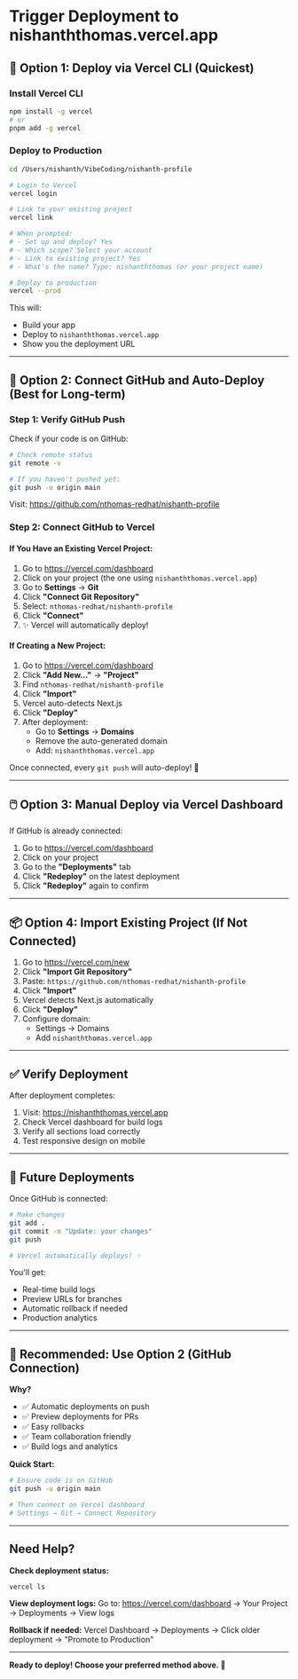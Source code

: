 # Trigger Deployment to nishanththomas.vercel.app

## 🚀 Option 1: Deploy via Vercel CLI (Quickest)

### Install Vercel CLI
```bash
npm install -g vercel
# or
pnpm add -g vercel
```

### Deploy to Production
```bash
cd /Users/nishanth/VibeCoding/nishanth-profile

# Login to Vercel
vercel login

# Link to your existing project
vercel link

# When prompted:
# - Set up and deploy? Yes
# - Which scope? Select your account
# - Link to existing project? Yes
# - What's the name? Type: nishanththomas (or your project name)

# Deploy to production
vercel --prod
```

This will:
- Build your app
- Deploy to `nishanththomas.vercel.app`
- Show you the deployment URL

---

## 🔗 Option 2: Connect GitHub and Auto-Deploy (Best for Long-term)

### Step 1: Verify GitHub Push
Check if your code is on GitHub:
```bash
# Check remote status
git remote -v

# If you haven't pushed yet:
git push -u origin main
```

Visit: https://github.com/nthomas-redhat/nishanth-profile

### Step 2: Connect GitHub to Vercel

#### If You Have an Existing Vercel Project:
1. Go to https://vercel.com/dashboard
2. Click on your project (the one using `nishanththomas.vercel.app`)
3. Go to **Settings** → **Git**
4. Click **"Connect Git Repository"**
5. Select: `nthomas-redhat/nishanth-profile`
6. Click **"Connect"**
7. ✨ Vercel will automatically deploy!

#### If Creating a New Project:
1. Go to https://vercel.com/dashboard
2. Click **"Add New..."** → **"Project"**
3. Find `nthomas-redhat/nishanth-profile`
4. Click **"Import"**
5. Vercel auto-detects Next.js
6. Click **"Deploy"**
7. After deployment:
   - Go to **Settings** → **Domains**
   - Remove the auto-generated domain
   - Add: `nishanththomas.vercel.app`

Once connected, every `git push` will auto-deploy! 🎉

---

## 🖱️ Option 3: Manual Deploy via Vercel Dashboard

If GitHub is already connected:

1. Go to https://vercel.com/dashboard
2. Click on your project
3. Go to the **"Deployments"** tab
4. Click **"Redeploy"** on the latest deployment
5. Click **"Redeploy"** again to confirm

---

## 📦 Option 4: Import Existing Project (If Not Connected)

1. Go to https://vercel.com/new
2. Click **"Import Git Repository"**
3. Paste: `https://github.com/nthomas-redhat/nishanth-profile`
4. Click **"Import"**
5. Vercel detects Next.js automatically
6. Click **"Deploy"**
7. Configure domain:
   - Settings → Domains
   - Add `nishanththomas.vercel.app`

---

## ✅ Verify Deployment

After deployment completes:
1. Visit: https://nishanththomas.vercel.app
2. Check Vercel dashboard for build logs
3. Verify all sections load correctly
4. Test responsive design on mobile

---

## 🔄 Future Deployments

Once GitHub is connected:
```bash
# Make changes
git add .
git commit -m "Update: your changes"
git push

# Vercel automatically deploys! ✨
```

You'll get:
- Real-time build logs
- Preview URLs for branches
- Automatic rollback if needed
- Production analytics

---

## 🎯 Recommended: Use Option 2 (GitHub Connection)

**Why?**
- ✅ Automatic deployments on push
- ✅ Preview deployments for PRs
- ✅ Easy rollbacks
- ✅ Team collaboration friendly
- ✅ Build logs and analytics

**Quick Start:**
```bash
# Ensure code is on GitHub
git push -u origin main

# Then connect on Vercel dashboard
# Settings → Git → Connect Repository
```

---

## Need Help?

**Check deployment status:**
```bash
vercel ls
```

**View deployment logs:**
Go to: https://vercel.com/dashboard → Your Project → Deployments → View logs

**Rollback if needed:**
Vercel Dashboard → Deployments → Click older deployment → "Promote to Production"

---

**Ready to deploy! Choose your preferred method above. 🚀**

